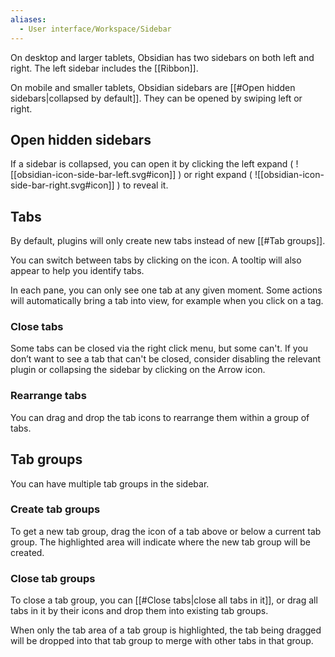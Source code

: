 ```yaml
---
aliases:
  - User interface/Workspace/Sidebar
---
```

On desktop and larger tablets, Obsidian has two sidebars on both left and right. The left sidebar includes the [[Ribbon]].

On mobile and smaller tablets, Obsidian sidebars are [[#Open hidden sidebars|collapsed by default]]. They can be opened by swiping left or right.

## Open hidden sidebars

If a sidebar is collapsed, you can open it by clicking the left expand ( ![[obsidian-icon-side-bar-left.svg#icon]] ) or right expand ( ![[obsidian-icon-side-bar-right.svg#icon]] ) to reveal it.

## Tabs

By default, plugins will only create new tabs instead of new [[#Tab groups]].

You can switch between tabs by clicking on the icon. A tooltip will also appear to help you identify tabs.

In each pane, you can only see one tab at any given moment. Some actions will automatically bring a tab into view, for example when you click on a tag.

### Close tabs

Some tabs can be closed via the right click menu, but some can't. If you don’t want to see a tab that can't be closed, consider disabling the relevant plugin or collapsing the sidebar by clicking on the Arrow icon.

### Rearrange tabs

You can drag and drop the tab icons to rearrange them within a group of tabs.

## Tab groups

You can have multiple tab groups in the sidebar.

### Create tab groups

To get a new tab group, drag the icon of a tab above or below a current tab group. The highlighted area will indicate where the new tab group will be created.

### Close tab groups

To close a tab group, you can [[#Close tabs|close all tabs in it]], or drag all tabs in it by their icons and drop them into existing tab groups.

When only the tab area of a tab group is highlighted, the tab being dragged will be dropped into that tab group to merge with other tabs in that group.
